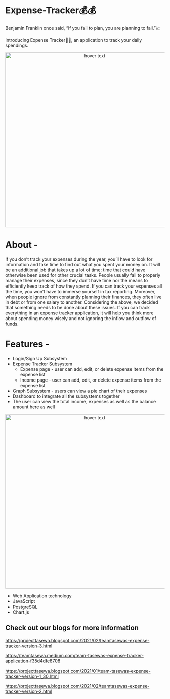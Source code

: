 # Expense-Tracker:moneybag::moneybag:

Benjamin Franklin once said, “If you fail to plan, you are planning to fail.”:chart_with_upwards_trend:

Introducing Expense Tracker:pencil::green_book:, an application to track your daily spendings. 
<p align="center">
  <img src="https://www.moneyweb.co.za/wp-content/uploads/2017/04/shutterstock_538574377-555x312.jpg" width="550" title="hover text">
</p>

# About -
If you don’t track your expenses during the year, you’ll have to look for information and take time to find out what you spent your money on. It will be an additional job that takes up a lot of time; time that could have otherwise been used for other crucial tasks. People usually fail to properly manage their expenses, since they don’t have time nor the means to efficiently keep track of how they spend. If you can track your expenses all the time, you won’t have to immerse yourself in tax reporting. Moreover, when people ignore from constantly planning their finances, they often live in debt or from one salary to another.
Considering the above, we decided that something needs to be done about these issues. If you can track everything in an expense tracker application, it will help you think more about spending money wisely and not ignoring the inflow and outflow of funds.

# Features -
* Login/Sign Up Subsystem
* Expense Tracker Subsystem
	* Expense page - user can add, edit, or delete expense items from the expense list
	* Income page -  user can add, edit, or delete expense items from the expense list
* Graph Subsystem - users can view a pie chart of their expenses 
* Dashboard to integrate all the subsystems together
* The user can view the total income, expenses as well as the balance amount here as well


<p align="center">
  <img src="https://images.unsplash.com/photo-1460925895917-afdab827c52f?ixid=MXwxMjA3fDB8MHxwaG90by1wYWdlfHx8fGVufDB8fHw%3D&ixlib=rb-1.2.1&auto=format&fit=crop&w=1302&q=80" width="550" title="hover text">
</p>

* Web Application technology
* JavaScript
* PostgreSQL
* Chart.js

<h2> Check out our blogs for more information </h2>

https://projecttasewa.blogspot.com/2021/02/teamtasewas-expense-tracker-version-3.html

https://teamtasewa.medium.com/team-tasewas-expense-tracker-application-f35d4dfe8708

https://projecttasewa.blogspot.com/2021/01/team-tasewas-expense-tracker-version-1_30.html

https://projecttasewa.blogspot.com/2021/02/teamtasewas-expense-tracker-version-2.html

